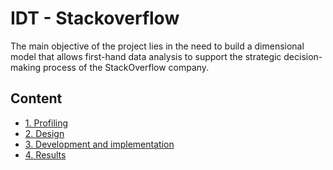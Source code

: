 # IDT - Stackoverflow

The main objective of the project lies in the need to build a dimensional model that allows first-hand data analysis to support the strategic decision-making process of the StackOverflow company.

## Content

- [1. Profiling](dataProfiling)
- [2. Design](design)
- [3. Development and implementation](implementation)
- [4. Results](results)
